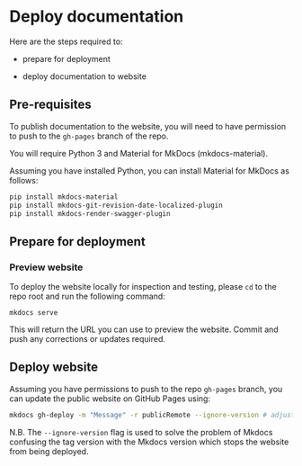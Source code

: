 # Deploy documentation

Here are the steps required to:

- prepare for deployment 

- deploy documentation to website

## Pre-requisites

To publish documentation to the website, you will need to have permission to push to the `gh-pages` branch of the repo.

You will require Python 3 and Material for MkDocs (mkdocs-material).

Assuming you have installed Python, you can install Material for MkDocs as follows:

```bash
pip install mkdocs-material
pip install mkdocs-git-revision-date-localized-plugin 
pip install mkdocs-render-swagger-plugin
```

## Prepare for deployment

### Preview website

To deploy the website locally for inspection and testing, please `cd` to the repo root and run the following command:
```
mkdocs serve
```
This will return the URL you can use to preview the website. Commit and push any corrections or updates required.

## Deploy website 

Assuming you have permissions to push to the repo `gh-pages` branch, you can update the public website on GitHub Pages using:
```bash
mkdocs gh-deploy -m "Message" -r publicRemote --ignore-version # adjust commit message and remote as required 
```

N.B. The `--ignore-version` flag is used to solve the problem of Mkdocs confusing the tag version with the Mkdocs version which stops the website from being deployed.